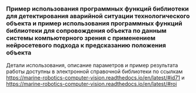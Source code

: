 ### Пример использования программных функций библиотеки для детектирования аварийной ситуации технологического объекта и пример использования программных функций библиотеки для сопровождения объекта по данным системы компьютерного зрения с применением нейросетевого подхода к предсказанию положения объекта 
Детали использования, описание параметров и пример результата работы доступны в электронной справочной библиотеки по ссылкам https://marine-robotics-computer-vision.readthedocs.io/en/latest/#id71 и https://marine-robotics-computer-vision.readthedocs.io/en/latest/#roi
